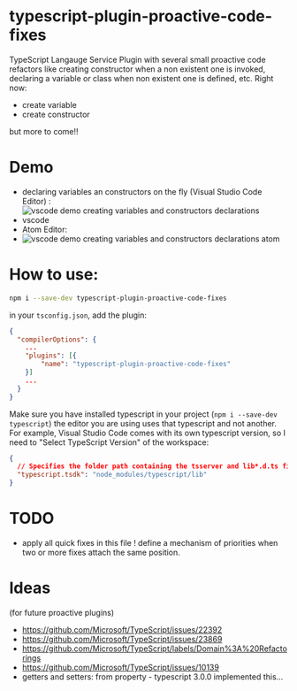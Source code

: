 # typescript-plugin-proactive-code-fixes

TypeScript Langauge Service Plugin with several small proactive code refactors like creating constructor when a non existent one is invoked, declaring a variable or class when non existent one is defined, etc. Right now: 

* create variable
* create constructor

but more to come!!


# Demo

 * declaring variables an constructors on the fly (Visual Studio Code Editor) : 
 * ![vscode demo creating variables and constructors declarations vscode ](https://github.com/cancerberoSgx/typescript-plugins-of-mine/blob/master/typescript-plugin-proactive-code-fixes/doc-assets/vscode.gif?raw=true?p=.gif)
 * Atom Editor:
 * ![vscode demo creating variables and constructors declarations atom](https://github.com/cancerberoSgx/typescript-plugins-of-mine/blob/master/typescript-plugin-proactive-code-fixes/doc-assets/atom.gif?raw=true?p=.gif) 

# How to use: 
```sh
npm i --save-dev typescript-plugin-proactive-code-fixes
```

in your `tsconfig.json`, add the plugin: 

```json
{
  "compilerOptions": {
    ...
    "plugins": [{
        "name": "typescript-plugin-proactive-code-fixes"
    }]
    ...
  }
}
```

Make sure you have installed typescript in your project (`npm i --save-dev typescript`) the editor you are using uses that typescript and not another. For example, Visual Studio Code comes with its own typescript version, so I need to "Select TypeScript Version" of the workspace: 
```json
{
  // Specifies the folder path containing the tsserver and lib*.d.ts files to use.
  "typescript.tsdk": "node_modules/typescript/lib"
}
```

# TODO

 * apply all quick fixes in this file ! define a mechanism of priorities when two or more fixes attach the same position.


# Ideas

(for future proactive plugins)


 * https://github.com/Microsoft/TypeScript/issues/22392
 * https://github.com/Microsoft/TypeScript/issues/23869
 * https://github.com/Microsoft/TypeScript/labels/Domain%3A%20Refactorings 
 * https://github.com/Microsoft/TypeScript/issues/10139
 * getters and setters: from  property - typescript 3.0.0 implemented this...